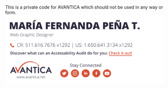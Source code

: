 This is a private code for AVANTICA which should not be used in any way or form.
![AVANTICA SIGNATURE](/sig.png)

